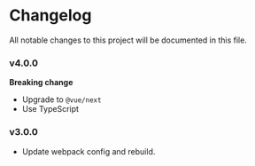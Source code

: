 
# Changelog
All notable changes to this project will be documented in this file.

### v4.0.0

**Breaking change**
- Upgrade to `@vue/next`
- Use TypeScript

### v3.0.0
- Update webpack config and rebuild.
